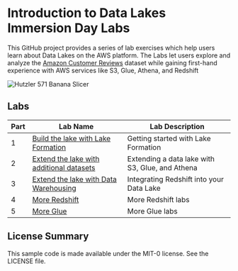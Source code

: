 # Introduction to Data Lakes Immersion Day Labs
This GitHub project provides a series of lab exercises which help users learn about Data Lakes on the AWS platform.  The Labs let users explore and analyze the [Amazon Customer Reviews](https://s3.amazonaws.com/amazon-reviews-pds/readme.html) dataset while gaining first-hand experience with AWS services like S3, Glue, Athena, and Redshift 

![Hutzler 571 Banana Slicer](https://m.media-amazon.com/images/S/aplus-media/vc/cdb94420-1192-4a5c-920a-b7328ec99a9f._SR970,300_.jpg)



## Labs
|Part |Lab Name |Lab Description |
|---- |---- | ----|
|1 |[Build the lake with Lake Formation](lab1/README.md) |Getting started with Lake Formation |
|2 |[Extend the lake with additional datasets](lab1/NewLab1b.md) |Extending a data lake with S3, Glue, and Athena |
|3 |[Extend the lake with Data Warehousing](lab2/README.md) |Integrating Redshift into your Data Lake |
|4 |[More Redshift](moreRedshift/README.md) |More Redshift labs |
|5 |[More Glue](moreGlue/README.md) |More Glue labs |



## License Summary

This sample code is made available under the MIT-0 license. See the LICENSE file.

